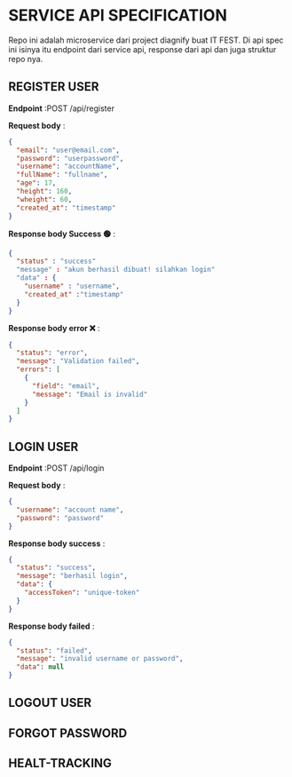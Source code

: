 # SERVICE API SPECIFICATION

Repo ini adalah microservice dari project diagnify buat IT FEST. Di api spec ini isinya itu
endpoint dari service api, response dari api dan juga struktur repo nya.

## REGISTER USER

**Endpoint** :POST /api/register

**Request body** :

```json
{
  "email": "user@email.com",
  "password": "userpassword",
  "username": "accountName",
  "fullName": "fullname",
  "age": 17,
  "height": 160,
  "wheight": 60,
  "created_at": "timestamp"
}
```

**Response body Success 🟢** :

```json
{
  "status" : "success"
  "message" : "akun berhasil dibuat! silahkan login"
  "data" : {
    "username" : "username",
    "created_at" :"timestamp"
  }
}
```

**Response body error ❌** :

```json
{
  "status": "error",
  "message": "Validation failed",
  "errors": [
    {
      "field": "email",
      "message": "Email is invalid"
    }
  ]
}
```

## LOGIN USER

**Endpoint** :POST /api/login

**Request body** :

```json
{
  "username": "account name",
  "password": "password"
}
```

**Response body success** :

```json
{
  "status": "success",
  "message": "berhasil login",
  "data": {
    "accessToken": "unique-token"
  }
}
```

**Response body failed** :

```json
{
  "status": "failed",
  "message": "invalid username or password",
  "data": null
}
```

## LOGOUT USER

## FORGOT PASSWORD

## HEALT-TRACKING

